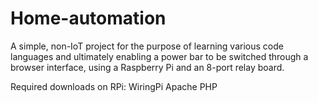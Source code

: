 # Home-automation

A simple, non-IoT project for the purpose of learning various code languages and ultimately enabling a power bar to be switched through a browser interface, using a Raspberry Pi and an 8-port relay board.

Required downloads on RPi:
WiringPi
Apache
PHP

